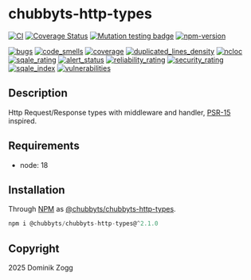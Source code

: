 # chubbyts-http-types

[![CI](https://github.com/chubbyts/chubbyts-http-types/workflows/CI/badge.svg?branch=master)](https://github.com/chubbyts/chubbyts-http-types/actions?query=workflow%3ACI)
[![Coverage Status](https://coveralls.io/repos/github/chubbyts/chubbyts-http-types/badge.svg?branch=master)](https://coveralls.io/github/chubbyts/chubbyts-http-types?branch=master)
[![Mutation testing badge](https://img.shields.io/endpoint?style=flat&url=https%3A%2F%2Fbadge-api.stryker-mutator.io%2Fgithub.com%2Fchubbyts%2Fchubbyts-http-types%2Fmaster)](https://dashboard.stryker-mutator.io/reports/github.com/chubbyts/chubbyts-http-types/master)
[![npm-version](https://img.shields.io/npm/v/@chubbyts/chubbyts-http-types.svg)](https://www.npmjs.com/package/@chubbyts/chubbyts-http-types)

[![bugs](https://sonarcloud.io/api/project_badges/measure?project=chubbyts_chubbyts-http-types&metric=bugs)](https://sonarcloud.io/dashboard?id=chubbyts_chubbyts-http-types)
[![code_smells](https://sonarcloud.io/api/project_badges/measure?project=chubbyts_chubbyts-http-types&metric=code_smells)](https://sonarcloud.io/dashboard?id=chubbyts_chubbyts-http-types)
[![coverage](https://sonarcloud.io/api/project_badges/measure?project=chubbyts_chubbyts-http-types&metric=coverage)](https://sonarcloud.io/dashboard?id=chubbyts_chubbyts-http-types)
[![duplicated_lines_density](https://sonarcloud.io/api/project_badges/measure?project=chubbyts_chubbyts-http-types&metric=duplicated_lines_density)](https://sonarcloud.io/dashboard?id=chubbyts_chubbyts-http-types)
[![ncloc](https://sonarcloud.io/api/project_badges/measure?project=chubbyts_chubbyts-http-types&metric=ncloc)](https://sonarcloud.io/dashboard?id=chubbyts_chubbyts-http-types)
[![sqale_rating](https://sonarcloud.io/api/project_badges/measure?project=chubbyts_chubbyts-http-types&metric=sqale_rating)](https://sonarcloud.io/dashboard?id=chubbyts_chubbyts-http-types)
[![alert_status](https://sonarcloud.io/api/project_badges/measure?project=chubbyts_chubbyts-http-types&metric=alert_status)](https://sonarcloud.io/dashboard?id=chubbyts_chubbyts-http-types)
[![reliability_rating](https://sonarcloud.io/api/project_badges/measure?project=chubbyts_chubbyts-http-types&metric=reliability_rating)](https://sonarcloud.io/dashboard?id=chubbyts_chubbyts-http-types)
[![security_rating](https://sonarcloud.io/api/project_badges/measure?project=chubbyts_chubbyts-http-types&metric=security_rating)](https://sonarcloud.io/dashboard?id=chubbyts_chubbyts-http-types)
[![sqale_index](https://sonarcloud.io/api/project_badges/measure?project=chubbyts_chubbyts-http-types&metric=sqale_index)](https://sonarcloud.io/dashboard?id=chubbyts_chubbyts-http-types)
[![vulnerabilities](https://sonarcloud.io/api/project_badges/measure?project=chubbyts_chubbyts-http-types&metric=vulnerabilities)](https://sonarcloud.io/dashboard?id=chubbyts_chubbyts-http-types)

## Description

Http Request/Response types with middleware and handler, [PSR-15][2] inspired.

## Requirements

 * node: 18

## Installation

Through [NPM](https://www.npmjs.com) as [@chubbyts/chubbyts-http-types][1].

```ts
npm i @chubbyts/chubbyts-http-types@^2.1.0
```

## Copyright

2025 Dominik Zogg

[1]: https://www.npmjs.com/package/@chubbyts/chubbyts-http-types
[2]: https://www.php-fig.org/psr/psr-15
